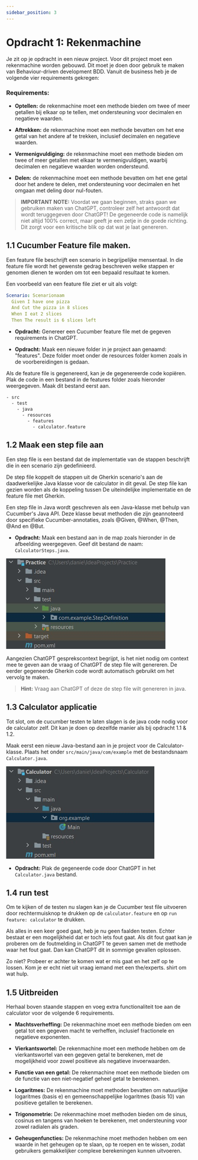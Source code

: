 ```yaml
---
sidebar_position: 3
---
```


# Opdracht 1: Rekenmachine

Je zit op je opdracht in een nieuw project. Voor dit project moet een rekenmachine worden gebouwd. Dit moet je doen door
gebruik te maken van Behaviour-driven development BDD. Vanuit de business heb je de volgende vier requirements gekregen:

### Requirements:

- **Optellen:** de rekenmachine moet een methode bieden om twee of meer getallen bij elkaar op te tellen, met
ondersteuning voor decimalen en negatieve waarden.

- **Aftrekken:** de rekenmachine moet een methode bevatten om het ene getal van het andere af te trekken, inclusief
decimalen en negatieve waarden.

- **Vermenigvuldiging:** de rekenmachine moet een methode bieden om twee of meer getallen met elkaar te
vermenigvuldigen, waarbij decimalen en negatieve waarden worden ondersteund.

- **Delen:** de rekenmachine moet een methode bevatten om het ene getal door het andere te delen, met ondersteuning voor
decimalen en het omgaan met deling door nul-fouten.

> **IMPORTANT NOTE:** Voordat we gaan beginnen, straks gaan we gebruiken maken van ChatGPT, controleer zelf het
> antwoordt dat wordt teruggegeven door ChatGPT! De gegeneerde code is namelijk niet altijd 100% correct, maar geeft je
> een zetje in de goede richting. Dit zorgt voor een kritische blik op dat wat je laat genereren.

## 1.1 Cucumber Feature file maken.

Een feature file beschrijft een scenario in begrijpelijke mensentaal. In die feature file wordt het gewenste gedrag
beschreven welke stappen er genomen dienen te worden om tot een bepaald resultaat te komen.

Een voorbeeld van een feature file ziet er uit als volgt:

```yml
Scenario: Scenarionaam
  Given I have one pizza
  And Cut the pizza in 8 slices
  When I eat 2 slices
  Then The result is 6 slices left
```

- **Opdracht:** Genereer een Cucumber feature file met de gegeven requirements in ChatGPT.

- **Opdracht:** Maak een nieuwe folder in je project aan genaamd: "features". Deze folder moet onder de resources folder
komen zoals in de voorbereidingen is gedaan.

Als de feature file is gegenereerd, kan je de gegenereerde code kopiëren. Plak de code in een bestand in de features
folder zoals hieronder weergegeven. Maak dit bestand eerst aan.

```
- src
  - test
    - java
      - resources
        - features
          - calculator.feature
```

## 1.2 Maak een step file aan

Een step file is een bestand dat de implementatie van de stappen beschrijft die in een scenario zijn gedefinieerd.

De step file koppelt de stappen uit de Gherkin scenario's aan de daadwerkelijke Java klasse voor de calculator in dit
geval. De step file kan gezien worden als de koppeling tussen De uiteindelijke implementatie en de feature file met
Gherkin.

Een step file in Java wordt geschreven als een Java-klasse met behulp van Cucumber's Java API. Deze klasse bevat
methoden die zijn geannoteerd door specifieke Cucumber-annotaties, zoals @Given, @When, @Then, @And en @But.

- **Opdracht:** Maak een bestand aan in de map zoals hieronder in de afbeelding weergegeven. Geef dit bestand de
naam: `CalculatorSteps.java`.

![project-structure2.jpg](project-structure2.jpg)

Aangezien ChatGPT gesprekscontext begrijpt, is het niet nodig om context mee te geven aan de vraag of ChatGPT de step
file wilt genereren. De eerder gegeneerde Gherkin code wordt automatisch gebruikt om het vervolg te maken.

> **Hint:** Vraag aan ChatGPT of deze de step file wilt genereren in java.

## 1.3 Calculator applicatie

Tot slot, om de cucumber testen te laten slagen is de java code nodig voor de calculator zelf. Dit kan je doen op
dezelfde manier als bij opdracht 1.1 & 1.2.

Maak eerst een nieuw Java-bestand aan in je project voor de Calculator-klasse. Plaats het
onder `src/main/java/com/example` met de bestandsnaam `Calculator.java`.

![project-structure.jpg](project-structure.jpg)

- **Opdracht:** Plak de gegeneerde code door ChatGPT in het `Calculator.java` bestand.

## 1.4 run test

Om te kijken of de testen nu slagen kan je de Cucumber test file uitvoeren door rechtermuisknop te drukken op
de `calculator.feature` en op `run feature: calculator` te drukken.

Als alles in een keer goed gaat, heb je nu geen faalden testen. Echter bestaat er een mogelijkheid dat er toch iets fout
gaat.
Als dit fout gaat kan je proberen om de foutmelding in ChatGPT te geven samen met de methode waar het fout gaat. Dan kan
ChatGPT dit in sommige gevallen oplossen.

Zo niet? Probeer er achter te komen wat er mis gaat en het zelf op te lossen. Kom je er echt niet uit vraag iemand met
een the/experts. shirt om wat hulp.

## 1.5 Uitbreiden

Herhaal boven staande stappen en voeg extra functionaliteit toe aan de calculator voor de volgende 6 requirements.

- **Machtsverheffing:** De rekenmachine moet een methode bieden om een getal tot een gegeven macht te verheffen,
inclusief fractionele en negatieve exponenten.

- **Vierkantswortel:** De rekenmachine moet een methode hebben om de vierkantswortel van een gegeven getal te berekenen,
met de mogelijkheid voor zowel positieve als negatieve invoerwaarden.

- **Functie van een getal:** De rekenmachine moet een methode bieden om de functie van een niet-negatief geheel getal te
berekenen.

- **Logaritmes:** De rekenmachine moet methoden bevatten om natuurlijke logaritmes (basis e) en gemeenschappelijke
logaritmes (basis 10) van positieve getallen te berekenen.

- **Trigonometrie:** De rekenmachine moet methoden bieden om de sinus, cosinus en tangens van hoeken te berekenen, met
ondersteuning voor zowel radialen als graden.

- **Geheugenfuncties:** De rekenmachine moet methoden hebben om een waarde in het geheugen op te slaan, op te roepen en
te wissen, zodat gebruikers gemakkelijker complexe berekeningen kunnen uitvoeren.
